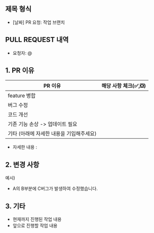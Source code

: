 ## 제목 형식
- [날짜] PR 요청: 작업 브랜치

## PULL REQUEST 내역
- 요청자: @

## 1. PR 이유
| PR 이유 | 해당 사항 체크(✅,❎) |
| ------ | ------ |
| feature 병합 |  |
| 버그 수정 |  |
| 코드 개선 |  |
| 기존 기능 손상 -> 업데이트 필요 |  |
| 기타 (아래에 자세한 내용을 기입해주세요) |  |
- 자세한 내용 :

## 2. 변경 사항

예시)
- A의 B부분에 C버그가 발생하여 수정했습니다.


## 3. 기타

- 현재까지 진행된 작업 내용
- 앞으로 진행할 작업 내용